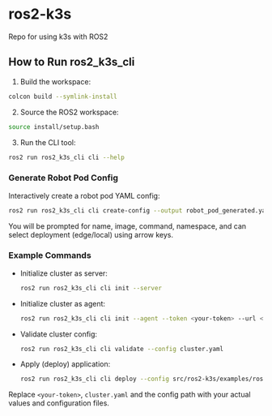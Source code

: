 # ros2-k3s
Repo for using k3s with ROS2

## How to Run ros2_k3s_cli

1. Build the workspace:

```bash
colcon build --symlink-install
```

2. Source the ROS2 workspace:

```bash
source install/setup.bash
```

3. Run the CLI tool:

```bash
ros2 run ros2_k3s_cli cli --help
```

### Generate Robot Pod Config

Interactively create a robot pod YAML config:

```bash
ros2 run ros2_k3s_cli cli create-config --output robot_pod_generated.yaml
```

You will be prompted for name, image, command, namespace, and can select deployment (edge/local) using arrow keys.

### Example Commands

- Initialize cluster as server:
  ```bash
  ros2 run ros2_k3s_cli cli init --server
  ```
- Initialize cluster as agent:
  ```bash
  ros2 run ros2_k3s_cli cli init --agent --token <your-token> --url <server-url>
  ```
- Validate cluster config:
  ```bash
  ros2 run ros2_k3s_cli cli validate --config cluster.yaml
  ```
- Apply (deploy) application:
  ```bash
  ros2 run ros2_k3s_cli cli deploy --config src/ros2-k3s/examples/ros2_sub.yaml
  ```

Replace `<your-token>`, `cluster.yaml` and the config path with your actual values and configuration files.
